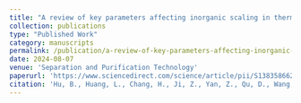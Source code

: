 ```yaml
---
title: "A review of key parameters affecting inorganic scaling in thermal, pressure, and osmosis-driven membranes for produced water desalination"
collection: publications
type: "Published Work"
category: manuscripts
permalink: /publication/a-review-of-key-parameters-affecting-inorganic-scaling
date: 2024-08-07
venue: 'Separation and Purification Technology'
paperurl: 'https://www.sciencedirect.com/science/article/pii/S138358662402762X?via%3Dihub'
citation: 'Hu, B., Huang, L., Chang, H., Ji, Z., Yan, Z., Qu, D., Wang, J., Qu, F., & Liang, H. (2025). A review of key parameters affecting inorganic scaling in thermal, pressure, and osmosis-driven membranes for produced water desalination. Separation and Purification Technology, 354, 129023. https://doi.org/10.1016/j.seppur.2024.129023'
---
```

